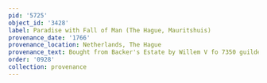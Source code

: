 ```yaml
---
pid: '5725'
object_id: '3428'
label: Paradise with Fall of Man (The Hague, Mauritshuis)
provenance_date: '1766'
provenance_location: Netherlands, The Hague
provenance_text: Bought from Backer's Estate by Willem V fo 7350 guilders
order: '0928'
collection: provenance
---
```

